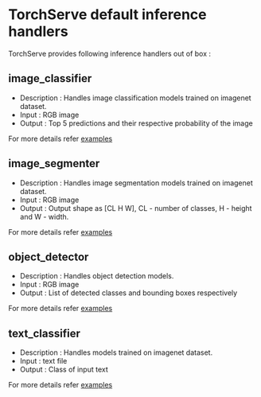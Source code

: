 # TorchServe default inference handlers

TorchServe provides following inference handlers out of box :

## image_classifier

 * Description : Handles image classification models trained on imagenet dataset.
 * Input : RGB image
 * Output : Top 5 predictions and their respective probability of the image

For more details refer [examples](../examples/image_classifier)
 
## image_segmenter

 * Description : Handles image segmentation models trained on imagenet dataset.
 * Input : RGB image
 * Output : Output shape as [CL H W], CL - number of classes, H - height and W - width.

For more details refer [examples](../examples/image_segmenter)

## object_detector

 * Description : Handles object detection models.
 * Input : RGB image
 * Output : List of detected classes and bounding boxes respectively 

For more details refer [examples](../examples/object_detector) 

## text_classifier

 * Description : Handles models trained on imagenet dataset.
 * Input : text file
 * Output : Class of input text
 
For more details refer [examples](../examples/text_classification)
 
